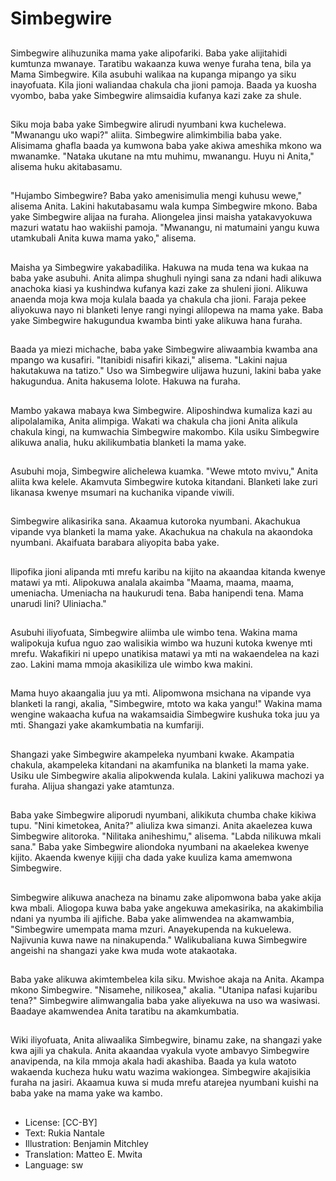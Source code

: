 # Simbegwire

##
Simbegwire alihuzunika mama yake alipofariki. Baba yake alijitahidi kumtunza mwanaye. Taratibu wakaanza kuwa wenye furaha tena, bila ya Mama Simbegwire. Kila asubuhi walikaa na kupanga mipango ya siku inayofuata. Kila jioni waliandaa chakula cha jioni pamoja. Baada ya kuosha vyombo, baba yake Simbegwire alimsaidia kufanya kazi zake za shule.

##
Siku moja baba yake Simbegwire alirudi nyumbani kwa kuchelewa. "Mwanangu uko wapi?" aliita. Simbegwire alimkimbilia baba yake. Alisimama ghafla baada ya kumwona baba yake akiwa ameshika mkono wa mwanamke. "Nataka ukutane na mtu muhimu, mwanangu. Huyu ni Anita," alisema huku akitabasamu.

##
"Hujambo Simbegwire? Baba yako amenisimulia mengi kuhusu wewe," alisema Anita. Lakini hakutabasamu wala kumpa Simbegwire mkono. Baba yake Simbegwire alijaa na furaha. Aliongelea jinsi maisha yatakavyokuwa mazuri watatu hao wakiishi pamoja. "Mwanangu, ni matumaini yangu kuwa utamkubali Anita kuwa mama yako," alisema.

##
Maisha ya Simbegwire yakabadilika. Hakuwa na muda tena wa kukaa na baba yake asubuhi. Anita alimpa shughuli nyingi sana za ndani hadi alikuwa anachoka kiasi ya kushindwa kufanya kazi zake za shuleni jioni. Alikuwa anaenda moja kwa moja kulala baada ya chakula cha jioni. Faraja pekee aliyokuwa nayo ni blanketi lenye rangi nyingi alilopewa na mama yake. Baba yake Simbegwire hakugundua kwamba binti yake alikuwa hana furaha.

##
Baada ya miezi michache, baba yake Simbegwire aliwaambia kwamba ana mpango wa kusafiri. "Itanibidi nisafiri kikazi," alisema. "Lakini najua hakutakuwa na tatizo." Uso wa Simbegwire ulijawa huzuni, lakini baba yake hakugundua. Anita hakusema lolote. Hakuwa na furaha.

##
Mambo yakawa mabaya kwa Simbegwire. Aliposhindwa kumaliza kazi au alipolalamika, Anita alimpiga. Wakati wa chakula cha jioni Anita alikula chakula kingi, na kumwachia Simbegwire makombo. Kila usiku Simbegwire alikuwa analia, huku akilikumbatia blanketi la mama yake.

##
Asubuhi moja, Simbegwire alichelewa kuamka. "Wewe mtoto mvivu," Anita aliita kwa kelele. Akamvuta Simbegwire kutoka kitandani. Blanketi lake zuri likanasa kwenye msumari na kuchanika vipande viwili.

##
Simbegwire alikasirika sana. Akaamua kutoroka nyumbani. Akachukua vipande vya blanketi la mama yake. Akachukua na chakula na akaondoka nyumbani. Akaifuata barabara aliyopita baba yake.

##
Ilipofika jioni alipanda mti mrefu karibu na kijito na akaandaa kitanda kwenye matawi ya mti. Alipokuwa analala akaimba "Maama, maama, maama, umeniacha. Umeniacha na haukurudi tena. Baba hanipendi tena. Mama unarudi lini? Uliniacha."

##
Asubuhi iliyofuata, Simbegwire aliimba ule wimbo tena. Wakina mama walipokuja kufua nguo zao walisikia wimbo wa huzuni kutoka kwenye mti mrefu. Wakafikiri ni upepo unatikisa matawi ya mti na wakaendelea na kazi zao. Lakini mama mmoja akasikiliza ule wimbo kwa makini.

##
Mama huyo akaangalia juu ya mti. Alipomwona msichana na vipande vya blanketi la rangi, akalia, "Simbegwire, mtoto wa kaka yangu!" Wakina mama wengine wakaacha kufua na wakamsaidia Simbegwire kushuka toka juu ya mti. Shangazi yake akamkumbatia na kumfariji.

##
Shangazi yake Simbegwire akampeleka nyumbani kwake. Akampatia chakula, akampeleka kitandani na akamfunika na blanketi la mama yake. Usiku ule Simbegwire akalia alipokwenda kulala. Lakini yalikuwa machozi ya furaha. Alijua shangazi yake atamtunza.

##
Baba yake Simbegwire aliporudi nyumbani, alikikuta chumba chake kikiwa tupu. "Nini kimetokea, Anita?" aliuliza kwa simanzi. Anita akaelezea kuwa Simbegwire alitoroka. "Nilitaka aniheshimu," alisema. "Labda nilikuwa mkali sana." Baba yake Simbegwire aliondoka nyumbani na akaelekea kwenye kijito. Akaenda kwenye kijiji cha dada yake kuuliza kama amemwona Simbegwire.

##
Simbegwire alikuwa anacheza na binamu zake alipomwona baba yake akija kwa mbali. Aliogopa kuwa baba yake angekuwa amekasirika, na akakimbilia ndani ya nyumba ili ajifiche. Baba yake alimwendea na akamwambia, "Simbegwire umempata mama mzuri. Anayekupenda na kukuelewa. Najivunia kuwa nawe na ninakupenda." Walikubaliana kuwa Simbegwire angeishi na shangazi yake kwa muda wote atakaotaka.

##
Baba yake alikuwa akimtembelea kila siku. Mwishoe akaja na Anita. Akampa mkono Simbegwire. "Nisamehe, nilikosea," akalia. "Utanipa nafasi kujaribu tena?" Simbegwire alimwangalia baba yake aliyekuwa na uso wa wasiwasi. Baadaye akamwendea Anita taratibu na akamkumbatia.

##
Wiki iliyofuata, Anita aliwaalika Simbegwire, binamu zake, na shangazi yake kwa ajili ya chakula. Anita akaandaa vyakula vyote ambavyo Simbegwire anavipenda, na kila mmoja akala hadi akashiba. Baada ya kula watoto wakaenda kucheza huku watu wazima wakiongea. Simbegwire akajisikia furaha na jasiri. Akaamua kuwa si muda mrefu atarejea nyumbani kuishi na baba yake na mama yake wa kambo.

##
* License: [CC-BY]
* Text: Rukia Nantale
* Illustration: Benjamin Mitchley
* Translation: Matteo E. Mwita
* Language: sw
